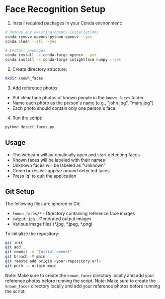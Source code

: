 # Face Recognition Setup

1. Install required packages in your Conda environment:
```bash
# Remove any existing opencv installations
conda remove opencv-python opencv --yes
conda clean --all --yes

# Install packages
conda install -c conda-forge opencv --yes
conda install -c conda-forge insightface numpy --yes
```

2. Create directory structure:
```bash
mkdir known_faces
```

3. Add reference photos:
- Put clear face photos of known people in the `known_faces` folder
- Name each photo as the person's name (e.g., "john.jpg", "mary.jpg")
- Each photo should contain only one person's face

4. Run the script:
```bash
python detect_faces.py
```

## Usage
- The webcam will automatically open and start detecting faces
- Known faces will be labeled with their names
- Unknown faces will be labeled as "Unknown"
- Green boxes will appear around detected faces
- Press 'q' to quit the application

## Git Setup

The following files are ignored in Git:
- `known_faces/*` - Directory containing reference face images
- `output.jpg` - Generated output images
- Various image files (*.jpg, *.jpeg, *.png)

To initialize the repository:
```bash
git init
git add .
git commit -m "Initial commit"
git branch -M main
git remote add origin <your-repository-url>
git push -u origin main
```

Note: Make sure to create the `known_faces` directory locally and add your reference photos before running the script.
Note: Make sure to create the `known_faces` directory locally and add your reference photos before running the script.
